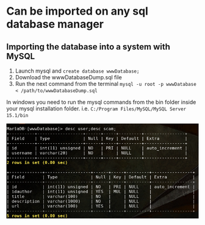 # Can be imported on any sql database manager

## Importing the database into a system with MySQL

1. Launch mysql and `create database wwwDatabase;`
2. Download the wwwDatabaseDump.sql file
3. Run the next command from the terminal `mysql -u root -p wwwDatabase < /path/to/wwwDatabaseDump.sql`

In windows you need to run the mysql commands from the bin folder inside your mysql installation folder. i.e. `C:/Program Files/MySQL/MySQL Server 15.1/bin`

![ ](https://github.com/Jibiri-Software/WhiteWiseWeasel/blob/master/database/tables/tables.png?raw=true "Tables on MySQL")
